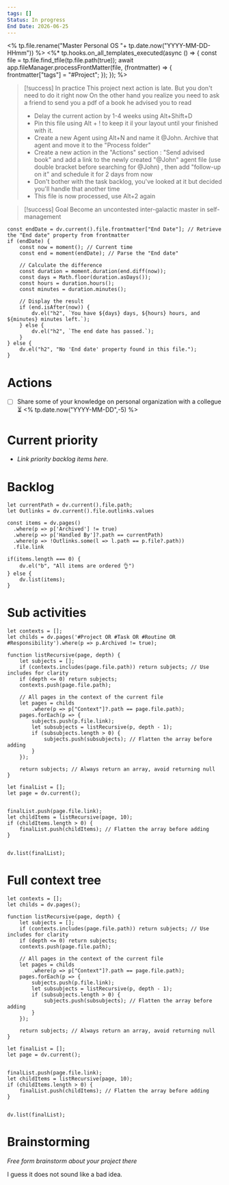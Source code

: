 ```yaml
---
tags: []
Status: In progress
End Date: 2026-06-25
---
```

<% tp.file.rename("Master Personal OS "+ tp.date.now("YYYY-MM-DD-HHmm")) %>
<%* tp.hooks.on_all_templates_executed(async () => {
  const file = tp.file.find_tfile(tp.file.path(true));
  await app.fileManager.processFrontMatter(file, (frontmatter) => {
    frontmatter["tags"] = "#Project";
  });
}); 
%>

> [!success] In practice
> This project next action is late. But you don't need to do it right now
> On the other hand you realize you need to ask a friend to send you a pdf of a book he advised you to read
> - Delay the current action by 1-4 weeks using Alt+Shift+D
> - Pin this file using Alt + ! to keep it il your layout until your finished with it. 
> - Create a new Agent using Alt+N and name it @John. Archive that agent and move it to the "Process folder"
> - Create a new action in the "Actions" section : "Send advised book" and add a link to the newly created "@John" agent file (use double bracket before searching for @John) , then add "follow-up on it" and schedule it for 2 days from now
> - Don't bother with the task backlog, you've looked at it but decided you'll handle that another time
> - This file is now processed, use Alt+2 again

> [!success] Goal 
> Become an uncontested inter-galactic master in self-management
>

```dataviewjs
const endDate = dv.current().file.frontmatter["End Date"]; // Retrieve the "End date" property from frontmatter
if (endDate) {
    const now = moment(); // Current time
    const end = moment(endDate); // Parse the "End date"
    
    // Calculate the difference
    const duration = moment.duration(end.diff(now));
    const days = Math.floor(duration.asDays());
    const hours = duration.hours();
    const minutes = duration.minutes();

    // Display the result
    if (end.isAfter(now)) {
        dv.el("h2", `You have ${days} days, ${hours} hours, and ${minutes} minutes left.`);
    } else {
        dv.el("h2", `The end date has passed.`);
    }
} else {
    dv.el("h2", "No 'End date' property found in this file.");
}

```
# Actions
- [ ] Share some of your knowledge on personal organization with a collegue ⏳ <% tp.date.now("YYYY-MM-DD",-5) %>

# Current priority
- *Link priority backlog items here.* 

# Backlog 

```dataviewjs
let currentPath = dv.current().file.path;
let Outlinks = dv.current().file.outlinks.values

const items = dv.pages()
  .where(p => p['Archived'] != true)
  .where(p => p['Handled By']?.path == currentPath)
  .where(p => !Outlinks.some(l => l.path == p.file?.path))
  .file.link

if(items.length === 0) {
	dv.el("b", "All items are ordered 👌")
} else {
	dv.list(items);
}
```

# Sub activities 
```dataviewjs
let contexts = []; 
let childs = dv.pages('#Project OR #Task OR #Routine OR #Responsibility').where(p => p.Archived != true);

function listRecursive(page, depth) {
    let subjects = [];
    if (contexts.includes(page.file.path)) return subjects; // Use includes for clarity
    if (depth <= 0) return subjects;
    contexts.push(page.file.path);

    // All pages in the context of the current file
    let pages = childs
		.where(p => p["Context"]?.path == page.file.path);
    pages.forEach(p => {
        subjects.push(p.file.link);
        let subsubjects = listRecursive(p, depth - 1);
        if (subsubjects.length > 0) {
            subjects.push(subsubjects); // Flatten the array before adding
        }
    });

    return subjects; // Always return an array, avoid returning null
}

let finalList = [];
let page = dv.current();


finalList.push(page.file.link);
let childItems = listRecursive(page, 10);
if (childItems.length > 0) {
	finalList.push(childItems); // Flatten the array before adding
}


dv.list(finalList);
```
# Full context tree
```dataviewjs
let contexts = []; 
let childs = dv.pages();

function listRecursive(page, depth) {
    let subjects = [];
    if (contexts.includes(page.file.path)) return subjects; // Use includes for clarity
    if (depth <= 0) return subjects;
    contexts.push(page.file.path);

    // All pages in the context of the current file
    let pages = childs
		.where(p => p["Context"]?.path == page.file.path);
    pages.forEach(p => {
        subjects.push(p.file.link);
        let subsubjects = listRecursive(p, depth - 1);
        if (subsubjects.length > 0) {
            subjects.push(subsubjects); // Flatten the array before adding
        }
    });

    return subjects; // Always return an array, avoid returning null
}

let finalList = [];
let page = dv.current();


finalList.push(page.file.link);
let childItems = listRecursive(page, 10);
if (childItems.length > 0) {
	finalList.push(childItems); // Flatten the array before adding
}


dv.list(finalList);
```
# Brainstorming 
*Free form brainstorm about your project there* 

I guess it does not sound like a bad idea. 